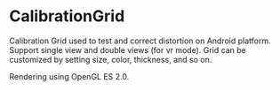 # CalibrationGrid
Calibration Grid used to test and correct distortion on Android platform. Support single view and double views (for vr mode).
Grid can be customized by setting size, color, thickness, and so on.

Rendering using OpenGL ES 2.0.
